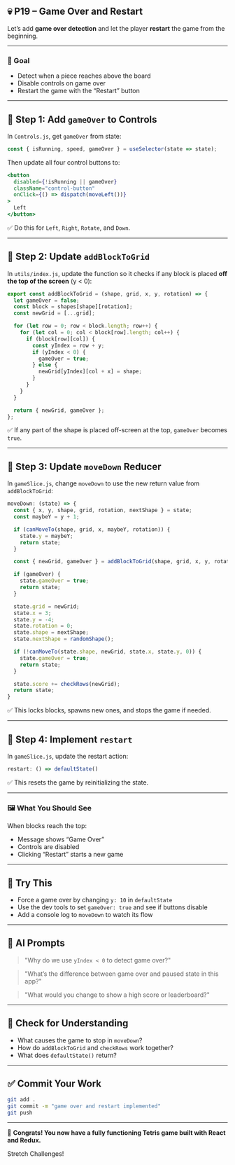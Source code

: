 ## 💀 P19 – Game Over and Restart

Let’s add **game over detection** and let the player **restart** the game from the beginning.

---

### 🎯 Goal

- Detect when a piece reaches above the board
- Disable controls on game over
- Restart the game with the “Restart” button

---

## 🧩 Step 1: Add `gameOver` to Controls

In `Controls.js`, get `gameOver` from state:

```js
const { isRunning, speed, gameOver } = useSelector(state => state);
```

Then update all four control buttons to:

```jsx
<button
  disabled={!isRunning || gameOver}
  className="control-button"
  onClick={() => dispatch(moveLeft())}
>
  Left
</button>
```

✅ Do this for `Left`, `Right`, `Rotate`, and `Down`.

---

## 🧩 Step 2: Update `addBlockToGrid`

In `utils/index.js`, update the function so it checks if any block is placed **off the top of the screen** (y < 0):

```js
export const addBlockToGrid = (shape, grid, x, y, rotation) => {
  let gameOver = false;
  const block = shapes[shape][rotation];
  const newGrid = [...grid];

  for (let row = 0; row < block.length; row++) {
    for (let col = 0; col < block[row].length; col++) {
      if (block[row][col]) {
        const yIndex = row + y;
        if (yIndex < 0) {
          gameOver = true;
        } else {
          newGrid[yIndex][col + x] = shape;
        }
      }
    }
  }

  return { newGrid, gameOver };
};
```

✅ If any part of the shape is placed off-screen at the top, `gameOver` becomes `true`.

---

## 🧩 Step 3: Update `moveDown` Reducer

In `gameSlice.js`, change `moveDown` to use the new return value from `addBlockToGrid`:

```js
moveDown: (state) => {
  const { x, y, shape, grid, rotation, nextShape } = state;
  const maybeY = y + 1;

  if (canMoveTo(shape, grid, x, maybeY, rotation)) {
    state.y = maybeY;
    return state;
  }

  const { newGrid, gameOver } = addBlockToGrid(shape, grid, x, y, rotation);

  if (gameOver) {
    state.gameOver = true;
    return state;
  }

  state.grid = newGrid;
  state.x = 3;
  state.y = -4;
  state.rotation = 0;
  state.shape = nextShape;
  state.nextShape = randomShape();

  if (!canMoveTo(state.shape, newGrid, state.x, state.y, 0)) {
    state.gameOver = true;
    return state;
  }

  state.score += checkRows(newGrid);
  return state;
}
```

✅ This locks blocks, spawns new ones, and stops the game if needed.

---

## 🧩 Step 4: Implement `restart`

In `gameSlice.js`, update the restart action:

```js
restart: () => defaultState()
```

✅ This resets the game by reinitializing the state.

---

### 🖼️ What You Should See

When blocks reach the top:
- Message shows “Game Over”
- Controls are disabled
- Clicking “Restart” starts a new game

---

## 💬 Try This

- Force a game over by changing `y: 10` in `defaultState`
- Use the dev tools to set `gameOver: true` and see if buttons disable
- Add a console log to `moveDown` to watch its flow

---

## 🤖 AI Prompts

> "Why do we use `yIndex < 0` to detect game over?"

> "What’s the difference between game over and paused state in this app?"

> "What would you change to show a high score or leaderboard?"

---

## 🧠 Check for Understanding

- What causes the game to stop in `moveDown`?
- How do `addBlockToGrid` and `checkRows` work together?
- What does `defaultState()` return?

---

## ✅ Commit Your Work

```bash
git add .
git commit -m "game over and restart implemented"
git push
```

---

🎉 **Congrats! You now have a fully functioning Tetris game built with React and Redux.** 

Stretch Challenges! 
